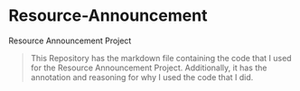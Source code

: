 # Resource-Announcement
Resource Announcement Project
> This Repository has the markdown file containing the code that I used for the Resource Announcement Project. Additionally, it has the annotation and reasoning for why I used the code that I did.

